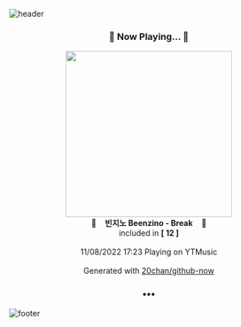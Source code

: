 ![header](https://capsule-render.vercel.app/api?type=wave&height=170&section=header&text=Hi.%20I'm%20SHIFT&fontColor=090707&fontAlignX=45&fontAlignY=65&fontSize=100)

<h3 align="center">🎵 Now Playing... 🎵</h3>
<p align="center">
  <a href="https://music.youtube.com/watch?v=sE0tKkHrwJo">
    <img width="300" src="https://lh3.googleusercontent.com/KUILJI1T3xCwqy-0bblPFfRop8XraNLN6gZU6pn-rjBc_LNk8qePEavqvBJHeRV30p9vsBpNOpgVgLk">
  </a>
  <br>
  🎵&nbsp&nbsp&nbsp <b>빈지노 Beenzino - Break</b> &nbsp&nbsp&nbsp🎵
  <br>
  included in <b>[ 12 ]</b>
  
  <br />
  <br />
  11/08/2022 17:23 Playing on YTMusic
  <br />
  <br />
  Generated with <a href="https://github.com/20chan/github-now">20chan/github-now</a>
</p>

<h3 align="center">•••</h3>

![footer](https://capsule-render.vercel.app/api?type=wave&height=150&section=footer)
